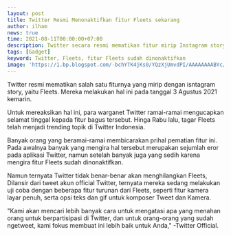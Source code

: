 ```yaml
---
layout: post
title: Twitter Resmi Menonaktifkan fitur Fleets sekarang
author: ilham
news: true
time: 2021-08-11T00:00:00+07:00
description: Twitter secara resmi mematikan fitur mirip Instagram story milik mereka, yaitu Fleets. Cari tau selengkapnya.
tags: [Gadget]
keyword: Twitter, Fleets, fitur Fleets sudah dinonaktifkan
image: 'https://1.bp.blogspot.com/-bchYTK4jKs0/YQzXjUmvdPI/AAAAAAAABYc/OSTzLBSjF3UNKE-iS-2EjcJpqPihewtmgCLcBGAsYHQ/s0/20210806_133154_0000.jpg'
---
```

Twitter resmi mematikan salah satu fiturnya yang mirip dengan isntagram story, yaitu Fleets. Mereka melakukan hal ini pada tanggal 3 Agustus 2021 kemarin.

Untuk mereaksikan hal ini, para warganet Twitter ramai-ramai mengucapkan selamat tinggal kepada fitur bagus tersebut. Hinga Rabu lalu, tagar Fleets telah menjadi trending topik di Twitter Indonesia.

Banyak orang yang beramai-ramai membicarakan prihal pematian fitur ini. Pada awalnya banyak yang mengira hal tersebut merupakan sejumlah eror pada aplikasi Twitter, namun setelah banyak juga yang sedih karena mengira fitur Fleets sudah dinonaktifkan.

Namun ternyata Twitter tidak benar-benar akan menghilangkan Fleets, Dilansir dari tweet akun official Twitter, ternyata mereka sedang melakukan uji coba dengan beberapa fitur turunan dari Fleets, seperti fitur kamera layar penuh, serta opsi teks dan gif untuk komposer Tweet dan Kamera.


"Kami akan mencari lebih banyak cara untuk mengatasi apa yang menahan orang untuk berpartisipasi di Twitter, dan untuk orang-orang yang sudah ngetweet, kami fokus membuat ini lebih baik untuk Anda," -Twitter Official.
